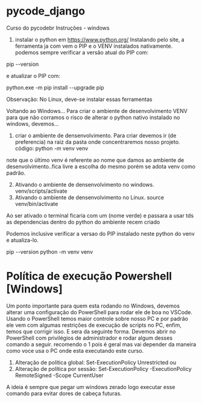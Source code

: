 # pycode_django
Curso do pycodebr
Instruções - windows
1. instalar o python em https://www.python.org/
Instalando pelo site, a ferramenta ja com vem o PIP e o VENV instalados nativamente.
podemos sempre verificar a versão atual do PIP com:

pip --version

e atualizar o PIP com:

python.exe -m pip install --upgrade pip

Observação: No Linux, deve-se instalar essas ferramentas

Voltando ao Windows...
Para criar o ambiente de desenvolvimento VENV para que não corramos o risco de alterar o python nativo instalado no windows, devemos...

1. criar o ambiente de densenvolvimento.
Para criar devemos ir (de preferencia) na raiz da pasta onde concentraremos nosso projeto.
código: 
python -m venv venv

note que o último venv é referente ao nome que damos ao ambiente de desenvolvimento..fica livre a escolha do mesmo porém se adota venv como padrão.

2. Ativando o ambiente de densenvolvimento no windows.
venv/scripts/activate
2. Ativando o ambiente de densenvolvimento no Linux.
source venv/bin/activate

Ao ser ativado o terminal ficaria com um (nome verde) e passara a usar tds as dependencias dentro do python do ambiente recem criado 

Podemos inclusive verificar a versao do PIP instalado neste python do venv e atualiza-lo.

pip --version
python -m venv venv

# Política de execução Powershell [Windows]
Um ponto importante para quem esta rodando no Windows, devemos alterar uma configuração do PowerShell para rodar ele de boa no VSCode.
Usando o PowerShell temos maior controle sobre nosso PC e por padrão ele vem com algumas restrições de execução de scripts no PC, enfim, temos que corrigir isso. E sera da seguinte forma.
Devemos abrir no PowerShell com privilégios de administrador e rodar algum desses comando a seguir. recomendo o 1 pois é geral mas vai depender da maneira como voce usa o PC onde esta executando este curso.

1. Alteração de política global: Set-ExecutionPolicy Unrestricted
ou
2. Alteração de política por sessão: Set-ExecutionPolicy -ExecutionPolicy RemoteSigned -Scope CurrentUser

A ideia é sempre que pegar um windows zerado logo executar esse comando para evitar dores de cabeça futuras.


